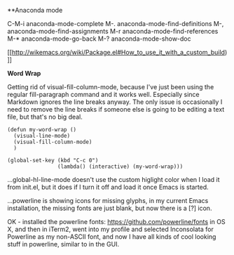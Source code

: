 **Anaconda mode

C-M-i  anaconda-mode-complete
M-.    anaconda-mode-find-definitions
M-,    anaconda-mode-find-assignments
M-r    anaconda-mode-find-references
M-*    anaconda-mode-go-back
M-?    anaconda-mode-show-doc

[[http://wikemacs.org/wiki/Package.el#How_to_use_it_with_a_custom_build)]]

**Word Wrap**

Getting rid of visual-fill-column-mode, because I've just been using
the regular fill-paragraph command and it works well. Especially since
Markdown ignores the line breaks anyway. The only issue is
occasionally I need to remove the line breaks if someone else is going
to be editing a text file, but that's no big deal.

```
(defun my-word-wrap ()
  (visual-line-mode)
  (visual-fill-column-mode)
  )

(global-set-key (kbd "C-c 0")
                (lambda() (interactive) (my-word-wrap)))
```


...global-hl-line-mode doesn't use the custom higlight color when I
load it from init.el, but it does if I turn it off and load it once
Emacs is started.

...powerline is showing icons for missing glyphs, in my current Emacs
installation, the missing fonts are just blank, but now there is a [?]
icon.

OK - installed the powerline fonts: https://github.com/powerline/fonts
in OS X, and then in iTerm2, went into my profile and selected
Inconsolata for Powerline as my non-ASCII font, and now I have all
kinds of cool looking stuff in powerline, similar to in the GUI.



